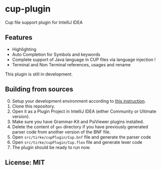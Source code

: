 # cup-plugin

Cup file support plugin for IntelliJ IDEA

## Features

- Highlighting
- Auto Completion for Symbols and keywords 
- Complete support of Java language in CUP files via language injection !
- Terminal and Non Terminal references, usages and rename

This plugin is still in development.

## Building from sources

0. Setup your development environment according to [this instruction](http://www.jetbrains.org/intellij/sdk/docs/basics/getting_started/setting_up_environment.html).
0. Clone this repository.
0. Open it as a Plugin Project in IntelliJ IDEA (either Community or Ultimate version).
0. Make sure you have Grammar-Kit and PsiViewer plugins installed.
0. Delete the content of `gen` directory if you have previously generated parser code from another version of the BNF file.
0. Open `src/tirke/cupPlugin/Cup.bnf` file and generate the parser code 
0. Open `src/tirke/cupPlugin/Cup.flex` file and generate lexer code 
0. The plugin should be ready to run now.

## License: MIT